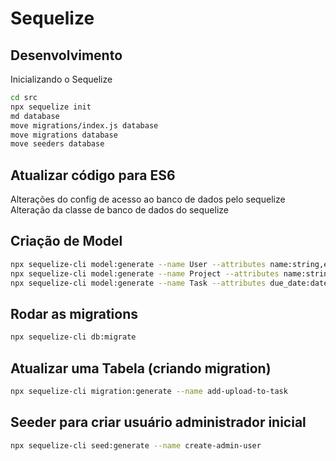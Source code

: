 # Sequelize

## Desenvolvimento

Inicializando o Sequelize
```bash
cd src
npx sequelize init
md database
move migrations/index.js database
move migrations database
move seeders database
```

## Atualizar código para ES6

Alterações do config de acesso ao banco de dados pelo sequelize
Alteração da classe de banco de dados do sequelize

## Criação de Model

```bash
npx sequelize-cli model:generate --name User --attributes name:string,email:string,password_hash:string
npx sequelize-cli model:generate --name Project --attributes name:string,description:string,status:enum,user_id:integer
npx sequelize-cli model:generate --name Task --attributes due_date:date,effort:integer,title:string,description:text,order:integer,status:enum,user_id:integer,project_id:integer
```

## Rodar as migrations

```bash
npx sequelize-cli db:migrate
```

## Atualizar uma Tabela (criando migration)

```bash
npx sequelize-cli migration:generate --name add-upload-to-task
```

## Seeder para criar usuário administrador inicial
```bash
npx sequelize-cli seed:generate --name create-admin-user
```